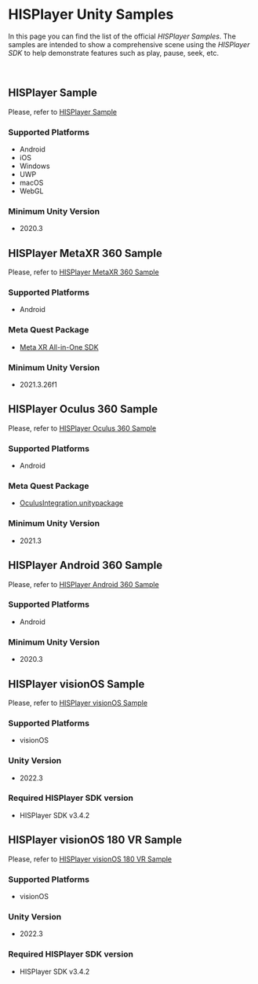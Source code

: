 # HISPlayer Unity Samples

In this page you can find the list of the official _HISPlayer Samples_. The samples are intended to show a comprehensive scene using the _HISPlayer SDK_ to help demonstrate features such as play, pause, seek, etc.

<br>

## HISPlayer Sample

Please, refer to [HISPlayer Sample](/hisplayer-sample.md)

### Supported Platforms
  * Android
  * iOS
  * Windows
  * UWP
  * macOS
  * WebGL

### Minimum Unity Version
  * 2020.3

## HISPlayer MetaXR 360 Sample

Please, refer to [HISPlayer MetaXR 360 Sample](/hisplayer-metaxr-360-sample.md)

### Supported Platforms
  * Android

### Meta Quest Package
  * [Meta XR All-in-One SDK](https://developer.oculus.com/downloads/package/meta-xr-sdk-all-in-one-upm/)

### Minimum Unity Version
  * 2021.3.26f1

## HISPlayer Oculus 360 Sample

Please, refer to [HISPlayer Oculus 360 Sample](/hisplayer-oculus-360-sample.md)

### Supported Platforms
  * Android

### Meta Quest Package
  * [OculusIntegration.unitypackage](https://developer.oculus.com/downloads/package/unity-integration/)

### Minimum Unity Version
  * 2021.3

## HISPlayer Android 360 Sample

Please, refer to [HISPlayer Android 360 Sample](/hisplayer-android-360-sample.md)

### Supported Platforms
  * Android

### Minimum Unity Version
  * 2020.3

## HISPlayer visionOS Sample

Please, refer to [HISPlayer visionOS Sample](/hisplayer-visionos-sample.md)

### Supported Platforms
  * visionOS

### Unity Version
  * 2022.3

### Required HISPlayer SDK version
  * HISPlayer SDK v3.4.2

## HISPlayer visionOS 180 VR Sample

Please, refer to [HISPlayer visionOS 180 VR Sample](/hisplayer-visionos-180-vr-sample.md)

### Supported Platforms
  * visionOS

### Unity Version
  * 2022.3

### Required HISPlayer SDK version
  * HISPlayer SDK v3.4.2
